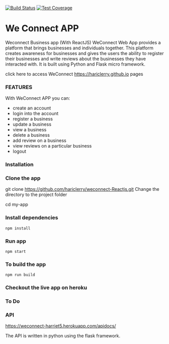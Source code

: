 [![Build Status](https://travis-ci.org/hariclerry/weconnect-Reactjs.svg?branch=master)](https://travis-ci.org/hariclerry/weconnect-Reactjs)
[![Test Coverage](https://api.codeclimate.com/v1/badges/79ef56c6b373e7fdc189/test_coverage)](https://codeclimate.com/github/hariclerry/weconnect-Reactjs/test_coverage)
# We Connect APP

Weconnect Business app (With ReactJS)
WeConnect Web App provides a platform that brings businesses and individuals together. This platform creates awareness for businesses and gives the users the ability to register their businesses and write reviews about the businesses they have interacted with. It is built using Python and Flask micro framework.

click here to access WeConnect https://hariclerry.github.io pages


### FEATURES

With WeConnect APP you can:
* create an account
* login into the account
* register a business
* update a business
* view a business
* delete a business
* add review on a business
* view reviews on a particular business
* logout

### Installation

### Clone the app

 git clone https://github.com/hariclerry/weconnect-Reactjs.git
Change the directory to the project folder

 cd my-app
### Install dependencies

 ```npm install```

### Run app

 ```npm start```
### To build the app

 ```npm run build```
### Checkout the live app on heroku

### To Do

### API

https://weconnect-harriet5.herokuapp.com/apidocs/

The API is written in python using the flask framework.